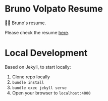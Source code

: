 # Bruno Volpato Resume

:page_facing_up::briefcase: Bruno's resume.

Please check the resume [here](https://brunocvcunha.github.io).


# Local Development

Based on Jekyll, to start locally:
1. Clone repo locally
1. `bundle install`
2. `bundle exec jekyll serve`
3. Open your browser to `localhost:4000`
